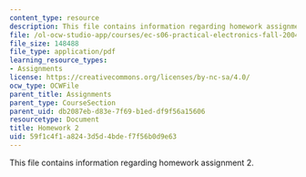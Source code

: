 ```yaml
---
content_type: resource
description: This file contains information regarding homework assignment 2.
file: /ol-ocw-studio-app/courses/ec-s06-practical-electronics-fall-2004/59f1c4f1a8243d5d4bdef7f56b0d9e63_MITEC_S06F04_hw2.pdf
file_size: 148488
file_type: application/pdf
learning_resource_types:
- Assignments
license: https://creativecommons.org/licenses/by-nc-sa/4.0/
ocw_type: OCWFile
parent_title: Assignments
parent_type: CourseSection
parent_uid: db2087eb-d83e-7f69-b1ed-df9f56a15606
resourcetype: Document
title: Homework 2
uid: 59f1c4f1-a824-3d5d-4bde-f7f56b0d9e63
---
```

This file contains information regarding homework assignment 2.